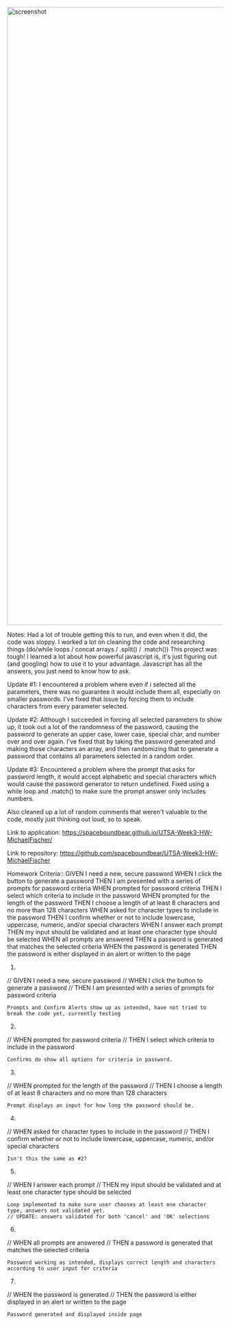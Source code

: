 <img width="1440" alt="screenshot" src="https://user-images.githubusercontent.com/86039208/129411401-2307a5ad-140e-48c3-b931-1482dad338cd.png">

Notes:
Had a lot of trouble getting this to run, and even when it did, the code was sloppy.
I worked a lot on cleaning the code and researching things (do/while loops / concat arrays / .split() / .match())
This project was tough! I learned a lot about how powerful javascript is, it's just figuring out (and googling) how to use it to your advantage. Javascript has all the answers, you just need to know how to ask.


Update #1:
I encountered a problem where even if i selected all the parameters, there was no guarantee it would include them all, especially on smaller passwords. I've fixed that issue by forcing them to include characters from every parameter selected.

Update #2:
Although I succeeded in forcing all selected parameters to show up, it took out a lot of the randomness of the password, causing the password to generate an upper case, lower case, special char, and number over and over again. I've fixed that by taking the password generated and making those characters an array, and then randomizing that to generate a password that contains all parameters selected in a random order.

Update #3:
Encountered a problem where the prompt that asks for password length, it would accept alphabetic and special characters which would cause the password generator to return undefined. Fixed using a while loop and .match() to make sure the prompt answer only includes numbers.

Also cleaned up a lot of random comments that weren't valuable to the code, mostly just thinking out loud, so to speak.


Link to application:
https://spaceboundbear.github.io/UTSA-Week3-HW-MichaelFischer/

Link to repository:
https://github.com/spaceboundbear/UTSA-Week3-HW-MichaelFischer

Homework Criteria::
GIVEN I need a new, secure password
WHEN I click the button to generate a password
THEN I am presented with a series of prompts for password criteria
WHEN prompted for password criteria
THEN I select which criteria to include in the password
WHEN prompted for the length of the password
THEN I choose a length of at least 8 characters and no more than 128 characters
WHEN asked for character types to include in the password
THEN I confirm whether or not to include lowercase, uppercase, numeric, and/or special characters
WHEN I answer each prompt
THEN my input should be validated and at least one character type should be selected
WHEN all prompts are answered
THEN a password is generated that matches the selected criteria
WHEN the password is generated
THEN the password is either displayed in an alert or written to the page

1.
// GIVEN I need a new, secure password
// WHEN I click the button to generate a password
// THEN I am presented with a series of prompts for password criteria

    Prompts and Confirm Alerts show up as intended, have not tried to break the code yet, currently testing

2.
// WHEN prompted for password criteria
// THEN I select which criteria to include in the password

    Confirms do show all options for criteria in password.

3.
// WHEN prompted for the length of the password
// THEN I choose a length of at least 8 characters and no more than 128 characters

    Prompt displays an input for how long the password should be.

4.
// WHEN asked for character types to include in the password
// THEN I confirm whether or not to include lowercase, uppercase, numeric, and/or special characters

    Isn't this the same as #2?

5.
// WHEN I answer each prompt
// THEN my input should be validated and at least one character type should be selected

    Loop implemented to make sure user chooses at least one character type, answers not validated yet.
    // UPDATE: answers validated for both 'cancel' and 'OK' selections

6.
// WHEN all prompts are answered
// THEN a password is generated that matches the selected criteria

    Password working as intended, displays correct length and characters according to user input for criteria

7.
// WHEN the password is generated
// THEN the password is either displayed in an alert or written to the page

    Password generated and displayed inside page
